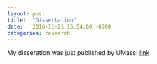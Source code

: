 ```yaml
---
layout: post
title:  "Dissertation"
date:   2016-11-21 15:54:00 -0500
categories: research
---
```


My disseration was just published by UMass!
[link](http://scholarworks.umass.edu/dissertations_2/731/)
